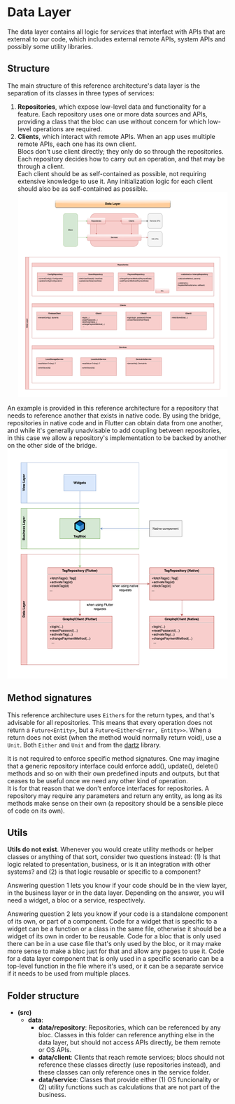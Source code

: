 # Data Layer

The data layer contains all logic for _services_ that interfact with APIs that are external to our code, which includes external remote APIs, system APIs and possibly some utility libraries.

## Structure

The main structure of this reference architecture's data layer is the separation of its classes in three types of services:

1. **Repositories**, which expose low-level data and functionality for a feature. Each repository uses one or more data sources and APIs, providing a class that the bloc can use without concern for which low-level operations are required.
2. **Clients**, which interact with remote APIs. When an app uses multiple remote APIs, each one has its own client.  
   Blocs don't use client directly; they only do so through the repositories. Each repository decides how to carry out an operation, and that may be through a client.  
   Each client should be as self-contained as possible, not requiring extensive knowledge to use it. Any initialization logic for each client should also be as self-contained as possible.
   ![Data layer](img/arq-app-flutter-hybrid-architecture-Data%20Layer.drawio.png)

An example is provided in this reference architecture for a repository that needs to reference another that exists in native code. By using the bridge, repositories in native code and in Flutter can obtain data from one another, and while it's generally unadvisable to add coupling between repositories, in this case we allow a repository's implementation to be backed by another on the other side of the bridge.
![Repository call stack](img/arq-app-flutter-hybrid-architecture-Repository%20Call%20Stack.drawio.png)

## Method signatures

This reference architecture uses `Either`s for the return types, and that's advisable for all repositories. This means that every operation does not return a `Future<Entity>`, but a `Future<Either<Error, Entity>>`. When a return does not exist (when the method would normally return void), use a `Unit`. Both `Either` and `Unit` and from the [dartz](https://pub.dev/packages/dartz) library.

It is not required to enforce specific method signatures. One may imagine that a generic repository interface could enforce add(), update(), delete() methods and so on with their own predefined inputs and outputs, but that ceases to be useful once we need any other kind of operation.  
It is for that reason that we don't enforce interfaces for repositories. A repository may require any parameters and return any entity, as long as its methods make sense on their own (a repository should be a sensible piece of code on its own).

## Utils

**Utils do not exist**. Whenever you would create utility methods or helper classes or anything of that sort, consider two questions instead: (1) Is that logic related to presentation, business, or is it an integration with other systems? and (2) is that logic reusable or specific to a component?

Answering question 1 lets you know if your code should be in the view layer, in the business layer or in the data layer. Depending on the answer, you will need a widget, a bloc or a service, respectively.

Answering question 2 lets you know if your code is a standalone component of its own, or part of a component. Code for a widget that is specific to a widget can be a function or a class in the same file, otherwise it should be a widget of its own in order to be reusable. Code for a bloc that is only used there can be in a use case file that's only used by the bloc, or it may make more sense to make a bloc just for that and allow any pages to use it. Code for a data layer component that is only used in a specific scenario can be a top-level function in the file where it's used, or it can be a separate service if it needs to be used from multiple places.

## Folder structure

- **(src)**
  - **data**:
    - **data/repository**: Repositories, which can be referenced by any bloc. Classes in this folder can reference anything else in the data layer, but should not access APIs directly, be them remote or OS APIs.
    - **data/client**: Clients that reach remote services; blocs should not reference these classes directly (use repositories instead), and these classes can only reference ones in the service folder.
    - **data/service**: Classes that provide either (1) OS funcionality or (2) utility functions such as calculations that are not part of the business.
